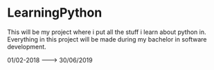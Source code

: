 # LearningPython

This will be my project where i put all the stuff i learn about python in.
Everything in this project will be made during my bachelor in software development.

01/02-2018 ---> 30/06/2019

